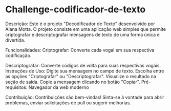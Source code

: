 # Challenge-codificador-de-texto

Descrição:
Este é o projeto "Decodificador de Texto" desenvolvido por Alana Motta. O projeto consiste em uma aplicação web simples que permite criptografar e descriptografar mensagens de texto de uma forma única e divertida.

Funcionalidades:
Criptografar: Converte cada vogal em sua respectiva codificação.

Descriptografar: Converte códigos de volta para suas respectivas vogais.
Instruções de Uso:
Digite sua mensagem no campo de texto.
Escolha entre as opções "Criptografar" ou "Descriptografar".
Visualize o resultado na seção de saída.
Copie a mensagem clicando no botão "Copiar".
Pré-requisitos:
Navegador da web moderno

Contribuição:
Contribuições são bem-vindas! Sinta-se à vontade para abrir problemas, enviar solicitações de pull ou sugerir melhorias.
